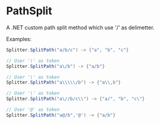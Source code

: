 PathSplit
=========

A .NET custom path split method which use '/' as delimetter.

Examples:
```c#
Splitter.SplitPath("a/b/c") -> {"a", "b", "c"}
```
```c#
// User '\' as token
Splitter.SplitPath("a\/b") -> {"a/b"}
```
```c#
// User '\' as token
Splitter.SplitPath("a\\\\\/b") -> {"a\\,b"}
```
```c#
// User '\' as token
Splitter.SplitPath("a\//b/c\\") -> {"a/", "b", "c\"}
```
```c#
// User '@' as token
Splitter.SplitPath("a@/b",'@') -> {"a/b"}
```

